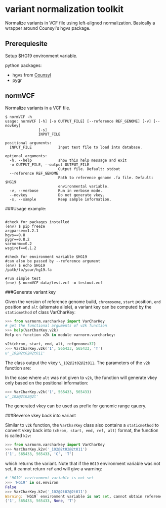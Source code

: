 variant normalization toolkit
=============

Normalize variants in VCF file using left-aligned normalization. Basically a wrapper around Counsyl's hgvs package.

Prerequiesite
-------------

Setup $HG19 environment variable.

python packages:
- hgvs from [Counsyl](https://github.com/counsyl/hgvs)
- pygr

normVCF
-------

Normalize variants in a VCF file.

```shell
$ normVCF -h
usage: normVCF [-h] [-o OUTPUT_FILE] [--reference REF_GENOME] [-v] [--novkey]
               [-s]
               INPUT_FILE

positional arguments:
  INPUT_FILE            Input text file to load into database.

optional arguments:
  -h, --help            show this help message and exit
  -o OUTPUT_FILE, --output OUTPUT_FILE
                        Output file. Default: stdout
  --reference REF_GENOME
                        Path to reference genome .fa file. Default: $HG19
                        environmental variable.
  -v, --verbose         Run in verbose mode.
  --novkey              Do not generate vkey.
  -s, --sample          Keep sample information.

```

###Usage example:

```shell

#check for packages installed
(env) $ pip freeze
argparse==1.2.1
hgvs==0.8
pygr==0.8.2
varnorm==0.2
wsgiref==0.1.2

#check for environment variable $HG19
#can also be passed by --reference argument
(env) $ echo $HG19
/path/to/your/hg19.fa

#run simple test
(env) $ normVCF data/test.vcf -o testout.vcf

```

###Generate variant key

Given the version of reference genome build, `chromosome`, `start` position, `end` position and `alt` (alternate allele), a variant key can be computed by the `staticmethod` of class VarCharKey:

```python
>>> from varnorm.varcharkey import VarCharKey
# get the functional arguments of v2k function
>>> help(VarCharKey.v2k)
Help on function v2k in module varnorm.varcharkey:

v2k(chrom, start, end, alt, refgenome=37)
>>> VarCharKey.v2k('1', 565433, 565433, 'T')
u'_102@2t02@2t011'
```

The class output the vkey `\_102@2t02@2t011`. The parameters of the `v2k` function are:

In the case where `alt` was not given to `v2k`, the function will generate vkey only based on the positional information:

```python
>>> VarCharKey.v2k('1', 565433, 565433)
u'_102@2t02@2t'
``` 
The generated vkey can be used as prefix for genomic range qauery. 


###Reverse vkey back into variant

Similar to `v2k` function, the `VarCharKey` class also contains a `staticmethod` to convert vkey back into `(chrom, start, end, ref, alt)` format, the function is called `k2v`:

```python
>>> from varnorm.varcharkey import VarCharKey
>>> VarCharKey.k2v('_102@2t02@2t011')
('1', 565433, 565433, 'C', 'T')

```

which returns the variant. Note that if the `HG19` environment variable was not set, it cannot return `ref` and will give a warning:

```python
# 'HG19' environment variable is not set
>>> 'HG19' in os.environ
False
>>> VarCharKey.k2v('_102@2t02@2t011')
Warning: `HG19` environment variable is not set, cannot obtain reference sequence.
('1', 565433, 565433, None, 'T')

```
